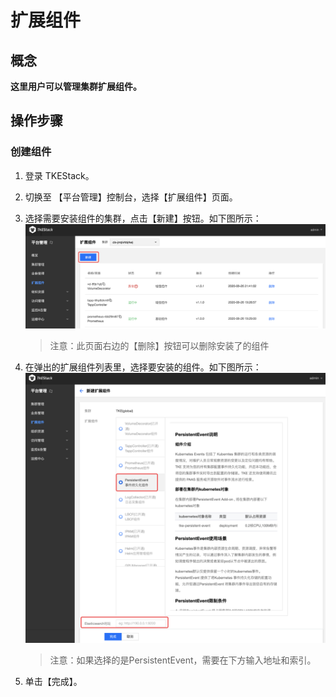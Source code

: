 # 扩展组件

## 概念

**这里用户可以管理集群扩展组件。**

## 操作步骤

### 创建组件

1. 登录 TKEStack。
2. 切换至 【平台管理】控制台，选择【扩展组件】页面。
3. 选择需要安装组件的集群，点击【新建】按钮。如下图所示： ![&#x65B0;&#x5EFA;&#x7EC4;&#x4EF6;](../../images/新建扩展组件.png)

   > 注意：此页面右边的【删除】按钮可以删除安装了的组件

4. 在弹出的扩展组件列表里，选择要安装的组件。如下图所示： ![&#x9009;&#x62E9;&#x6269;&#x5C55;&#x7EC4;&#x4EF6;](../../images/选择扩展组件.png)

   > 注意：如果选择的是PersistentEvent，需要在下方输入地址和索引。

5. 单击【完成】。


